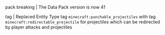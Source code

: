 pack breaking | The Data Pack version is now 41

tag | Replaced Entity Type tag `minecraft:punchable_projectiles` with tag `minecraft:redirectable_projectile` for projectiles which can be redirected by player attacks and projectiles
